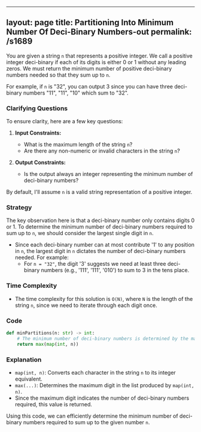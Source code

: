 
---
layout: page
title:  Partitioning Into Minimum Number Of Deci-Binary Numbers-out
permalink: /s1689
---
You are given a string `n` that represents a positive integer. We call a positive integer deci-binary if each of its digits is either 0 or 1 without any leading zeros. We must return the minimum number of positive deci-binary numbers needed so that they sum up to `n`.

For example, if `n` is "32", you can output 3 since you can have three deci-binary numbers "11", "11", "10" which sum to "32".

### Clarifying Questions
To ensure clarity, here are a few key questions:
1. **Input Constraints:**
   - What is the maximum length of the string `n`?
   - Are there any non-numeric or invalid characters in the string `n`?

2. **Output Constraints:**
   - Is the output always an integer representing the minimum number of deci-binary numbers?

By default, I'll assume `n` is a valid string representation of a positive integer.

### Strategy
The key observation here is that a deci-binary number only contains digits 0 or 1. To determine the minimum number of deci-binary numbers required to sum up to `n`, we should consider the largest single digit in `n`.

- Since each deci-binary number can at most contribute '1' to any position in `n`, the largest digit in `n` dictates the number of deci-binary numbers needed. For example:
  - For `n = "32"`, the digit '3' suggests we need at least three deci-binary numbers (e.g., '111', '111', '010') to sum to 3 in the tens place.

### Time Complexity
- The time complexity for this solution is `O(N)`, where `N` is the length of the string `n`, since we need to iterate through each digit once.

### Code
```python
def minPartitions(n: str) -> int:
    # The minimum number of deci-binary numbers is determined by the maximum digit in n.
    return max(map(int, n))
```

### Explanation
- `map(int, n)`: Converts each character in the string `n` to its integer equivalent.
- `max(...)`: Determines the maximum digit in the list produced by `map(int, n)`.
- Since the maximum digit indicates the number of deci-binary numbers required, this value is returned.

Using this code, we can efficiently determine the minimum number of deci-binary numbers required to sum up to the given number `n`.